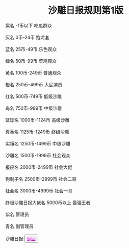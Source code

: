 <html>
	<head>
		<title>沙雕日报</title>
	    <style type="text/css">
		<!--
			.red{color:#FF0000}
			.green{color:#00FF00}
			.purple{color: #FF00FF}
		-->
        </style>
	</head>
  <body><h1><center>沙雕日报规则第1版</center></h1>
	  <div>屎名                  -1币以下            吃瓜群众</div><br>
	  <div>灰名                  0币-24币            跑龙套</div><br>
	  <div>蓝名                  25币-49币           乐色观众</div><br>
	  <div>绿名                  50币-99币           菜鸡观众</div><br>
	  <div>黄名                  100币-249币         普通观众</div><br>
	  <div>橙名                  250币-499币         大屁演员</div><br>
	  <div>红名                  500币-749币         低级沙雕</div><br>
	  <div>鸟名                  750币-999币         中级沙雕</div><br>
	  <div>篮球名                1000币-1124币       高级沙雕</div><br>
	  <div>真香名                1125币-1249币       终级沙雕</div><br>
	  <div>实锤名                1250币-1499币       中级沙雕</div><br>
	  <div>沙雕名                1500币-1999币       社会观众</div><br>
	  <div>报应名                2000币-2499币       社会大佬</div><br>
	  <div>狗剩子名              2500币-2999币       社会二哥</div><br>
	  <div>社会名                3000币-4999币       社会一哥</div><br>
	  <div>终极沙雕日报大佬名     5000币以上          最强王者</div><br>
	  <div>紫名                  管理员</div><br>
	  <div>青名                  副管理员</div><br><div>沙雕日报:<button title="back"><a href="https://zhouningyuan1234.github.io/yyy-Sand-sculpture-daily/"><span class="purple">返回</span></a></button></div>
		  </body>
	  </html>
	  

